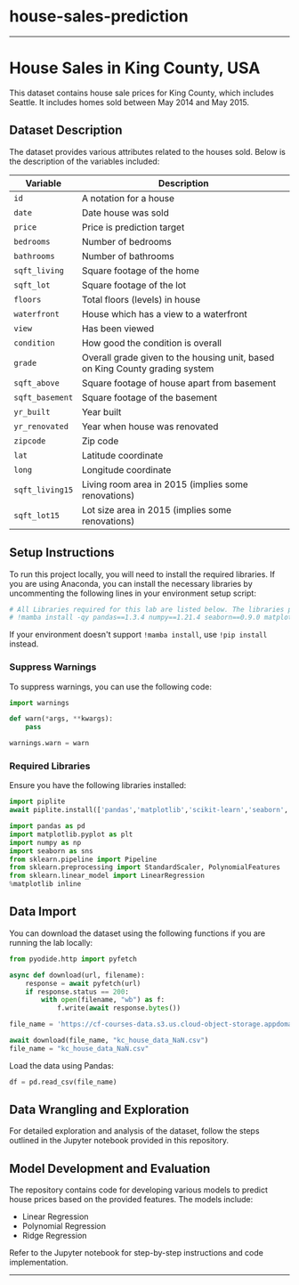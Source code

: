 # house-sales-prediction

---

# House Sales in King County, USA

This dataset contains house sale prices for King County, which includes Seattle. It includes homes sold between May 2014 and May 2015.

## Dataset Description

The dataset provides various attributes related to the houses sold. Below is the description of the variables included:

| Variable        | Description                                           |
| --------------- | ----------------------------------------------------- |
| `id`            | A notation for a house                                |
| `date`          | Date house was sold                                   |
| `price`         | Price is prediction target                            |
| `bedrooms`      | Number of bedrooms                                    |
| `bathrooms`     | Number of bathrooms                                   |
| `sqft_living`   | Square footage of the home                            |
| `sqft_lot`      | Square footage of the lot                             |
| `floors`        | Total floors (levels) in house                        |
| `waterfront`    | House which has a view to a waterfront                |
| `view`          | Has been viewed                                       |
| `condition`     | How good the condition is overall                     |
| `grade`         | Overall grade given to the housing unit, based on King County grading system |
| `sqft_above`    | Square footage of house apart from basement           |
| `sqft_basement` | Square footage of the basement                        |
| `yr_built`      | Year built                                            |
| `yr_renovated`  | Year when house was renovated                         |
| `zipcode`       | Zip code                                              |
| `lat`           | Latitude coordinate                                   |
| `long`          | Longitude coordinate                                  |
| `sqft_living15` | Living room area in 2015 (implies some renovations)   |
| `sqft_lot15`    | Lot size area in 2015 (implies some renovations)      |

## Setup Instructions

To run this project locally, you will need to install the required libraries. If you are using Anaconda, you can install the necessary libraries by uncommenting the following lines in your environment setup script:

```bash
# All Libraries required for this lab are listed below. The libraries pre-installed on Skills Network Labs are commented.
# !mamba install -qy pandas==1.3.4 numpy==1.21.4 seaborn==0.9.0 matplotlib==3.5.0 scikit-learn==0.20.1
```

If your environment doesn't support `!mamba install`, use `!pip install` instead.

### Suppress Warnings

To suppress warnings, you can use the following code:

```python
import warnings

def warn(*args, **kwargs):
    pass

warnings.warn = warn
```

### Required Libraries

Ensure you have the following libraries installed:

```python
import piplite
await piplite.install(['pandas','matplotlib','scikit-learn','seaborn', 'numpy'])

import pandas as pd
import matplotlib.pyplot as plt
import numpy as np
import seaborn as sns
from sklearn.pipeline import Pipeline
from sklearn.preprocessing import StandardScaler, PolynomialFeatures
from sklearn.linear_model import LinearRegression
%matplotlib inline
```

## Data Import

You can download the dataset using the following functions if you are running the lab locally:

```python
from pyodide.http import pyfetch

async def download(url, filename):
    response = await pyfetch(url)
    if response.status == 200:
        with open(filename, "wb") as f:
            f.write(await response.bytes())

file_name = 'https://cf-courses-data.s3.us.cloud-object-storage.appdomain.cloud/IBMDeveloperSkillsNetwork-DA0101EN-SkillsNetwork/labs/FinalModule_Coursera/data/kc_house_data_NaN.csv'

await download(file_name, "kc_house_data_NaN.csv")
file_name = "kc_house_data_NaN.csv"
```

Load the data using Pandas:

```python
df = pd.read_csv(file_name)
```

## Data Wrangling and Exploration

For detailed exploration and analysis of the dataset, follow the steps outlined in the Jupyter notebook provided in this repository.

## Model Development and Evaluation

The repository contains code for developing various models to predict house prices based on the provided features. The models include:

- Linear Regression
- Polynomial Regression
- Ridge Regression

Refer to the Jupyter notebook for step-by-step instructions and code implementation.

---
